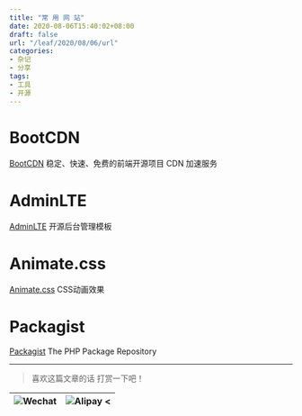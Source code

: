 ```yaml
---
title: "常 用 网 站"
date: 2020-08-06T15:40:02+08:00
draft: false
url: "/leaf/2020/08/06/url"
categories: 
- 杂记
- 分享
tags: 
- 工具
- 开源
---
```

# BootCDN
[BootCDN](https://www.bootcdn.cn/)  稳定、快速、免费的前端开源项目 CDN 加速服务
# AdminLTE
[AdminLTE](http://adminlte.io/) 开源后台管理模板
# Animate.css
[Animate.css](https://animate.style/)   CSS动画效果
# Packagist
[Packagist](https://packagist.org/)   The PHP Package Repository
___
> 喜欢这篇文章的话 打赏一下吧！ 

| ![Wechat](/images/pay/eb05acdaec967.png)  | ![Alipay <](/images/pay/0831de845.png) |
| --------   | -----:  |

